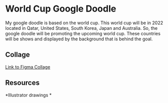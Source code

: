 # World Cup Google Doodle
My google doodle is based on the world cup. This world cup will be in 2022 located in Qatar, United States, South Korea, Japan and Australia. So, the google doodle will be promoting the upcoming world cup.  These countries will be shows and displayed by the background that is behind the goal.

## Collage
[Link to Figma Collage](https://www.figma.com/file/hSJsvV9yIOCxL7Mxbw4C3e/soccer-google-doodle)

## Resources
*Illustrator drawings
*
